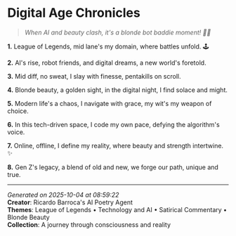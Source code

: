 # Digital Age Chronicles

> *When AI and beauty clash, it's a blonde bot baddie moment! 💅🤖️*

**1.** League of Legends, mid lane's my domain, where battles unfold. 🕹️


**2.** AI's rise, robot friends, and digital dreams, a new world's foretold.


**3.** Mid diff, no sweat, I slay with finesse, pentakills on scroll.


**4.** Blonde beauty, a golden sight, in the digital night, I find solace and might.


**5.** Modern life's a chaos, I navigate with grace, my wit's my weapon of choice.


**6.** In this tech-driven space, I code my own pace, defying the algorithm's voice.


**7.** Online, offline, I define my reality, where beauty and strength intertwine. ✨


**8.** Gen Z's legacy, a blend of old and new, we forge our path, unique and true.



---

*Generated on 2025-10-04 at 08:59:22*  
**Creator**: Ricardo Barroca's AI Poetry Agent  
**Themes**: League of Legends • Technology and AI • Satirical Commentary • Blonde Beauty  
**Collection**: A journey through consciousness and reality